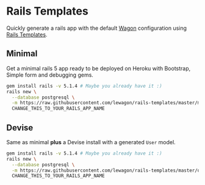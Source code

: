 # Rails Templates

Quickly generate a rails app with the default [Wagon](https://www.lewagon.com) configuration
using [Rails Templates](http://guides.rubyonrails.org/rails_application_templates.html).


## Minimal

Get a minimal rails 5 app ready to be deployed on Heroku with Bootstrap, Simple form and debugging gems.

```bash
gem install rails -v 5.1.4 # Maybe you already have it :)
rails new \
  --database postgresql \
  -m https://raw.githubusercontent.com/lewagon/rails-templates/master/minimal.rb \
  CHANGE_THIS_TO_YOUR_RAILS_APP_NAME
```

## Devise

Same as minimal **plus** a Devise install with a generated `User` model.

```bash
gem install rails -v 5.1.4 # Maybe you already have it :)
rails new \
  --database postgresql \
  -m https://raw.githubusercontent.com/lewagon/rails-templates/master/devise.rb \
  CHANGE_THIS_TO_YOUR_RAILS_APP_NAME
```
